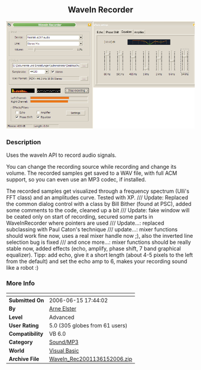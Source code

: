 ﻿<div align="center">

## WaveIn Recorder

<img src="PIC2006615195256066.gif">
</div>

### Description

Uses the waveIn API to record audio signals.

You can change the recording source while recording and change its volume. The recorded samples get saved to a WAV file, with full ACM support, so you can even use an MP3 codec, if installed.

The recorded samples get visualized through a frequency spectrum (Ulli's FFT class) and an amplitudes curve. Tested with XP. /// Update: Replaced the common dialog control with a class by Bill Bither (found at PSC), added some comments to the code, cleaned up a bit /// Update: fake window will be ceated only on start of recording, secured some parts in WaveInRecorder where pointers are used /// Update...: replaced subclassing with Paul Caton's technique /// update...: mixer functions should work fine now, uses a real mixer handle now ;), also the inverted line selection bug is fixed /// and once more...: mixer functions should be really stable now, added effects (echo, amplify, phase shift, 7 band graphical equalizer). Tipp: add echo, give it a short length (about 4-5 pixels to the left from the default) and set the echo amp to 6, makes your recording sound like a robot :)
 
### More Info
 


<span>             |<span>
---                |---
**Submitted On**   |2006-06-15 17:44:02
**By**             |[Arne Elster](https://github.com/Planet-Source-Code/PSCIndex/blob/master/ByAuthor/arne-elster.md)
**Level**          |Advanced
**User Rating**    |5.0 (305 globes from 61 users)
**Compatibility**  |VB 6\.0
**Category**       |[Sound/MP3](https://github.com/Planet-Source-Code/PSCIndex/blob/master/ByCategory/sound-mp3__1-45.md)
**World**          |[Visual Basic](https://github.com/Planet-Source-Code/PSCIndex/blob/master/ByWorld/visual-basic.md)
**Archive File**   |[WaveIn\_Rec2001136152006\.zip](https://github.com/Planet-Source-Code/arne-elster-wavein-recorder__1-65662/archive/master.zip)








